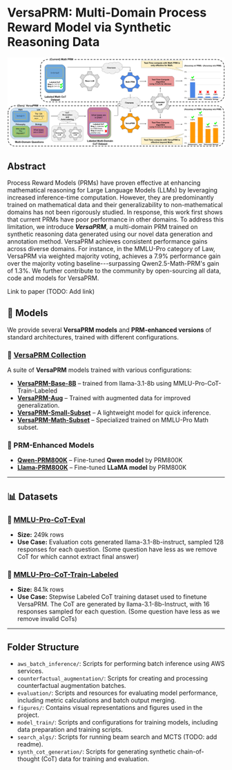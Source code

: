 # VersaPRM: Multi-Domain Process Reward Model via Synthetic Reasoning Data


![VersaPRM](figures/multi_domain_prm.svg)

## Abstract

Process Reward Models (PRMs) have proven effective at enhancing mathematical reasoning for Large Language Models (LLMs) by leveraging increased inference-time computation. However, they are predominantly trained on mathematical data and their generalizability to non-mathematical domains has not been rigorously studied. In response, this work first shows that current PRMs have poor performance in other domains. To address this limitation, we introduce **_VersaPRM_**, a multi-domain PRM trained on synthetic reasoning data generated using our novel data generation and annotation method. VersaPRM achieves consistent performance gains across diverse domains. For instance, in the MMLU-Pro category of Law, VersaPRM via weighted majority voting, achieves a 7.9% performance gain over the majority voting baseline---surpassing Qwen2.5-Math-PRM's gain of 1.3%. We further contribute to the community by open-sourcing all data, code and models for VersaPRM.

Link to paper (TODO: Add link)

## 🚀 Models
We provide several **VersaPRM models** and **PRM-enhanced versions** of standard architectures, trained with different configurations.

### 📌 [VersaPRM Collection](https://huggingface.co/UW-Madison-Lee-Lab/VersaPRM)
A suite of **VersaPRM** models trained with various configurations:
- **[VersaPRM-Base-8B](https://huggingface.co/UW-Madison-Lee-Lab/VersaPRM-Base-8B)** – trained from llama-3.1-8b using MMLU-Pro-CoT-Train-Labeled
- **[VersaPRM-Aug](https://huggingface.co/UW-Madison-Lee-Lab/VersaPRM-Aug)** – Trained with augmented data for improved generalization.
- **[VersaPRM-Small-Subset](https://huggingface.co/UW-Madison-Lee-Lab/VersaPRM-Small-Subset)** – A lightweight model for quick inference.
- **[VersaPRM-Math-Subset](https://huggingface.co/UW-Madison-Lee-Lab/VersaPRM-Math-Subset)** – Specialized trained on MMLU-Pro Math subset.

### 📌 PRM-Enhanced Models
- **[Qwen-PRM800K](https://huggingface.co/UW-Madison-Lee-Lab/Qwen-PRM800K)** – Fine-tuned **Qwen model** by PRM800K
- **[Llama-PRM800K](https://huggingface.co/UW-Madison-Lee-Lab/Llama-PRM800K)** – Fine-tuned **LLaMA model** by PRM800K

---

## 📊 Datasets

### 📌 [MMLU-Pro-CoT-Eval](https://huggingface.co/datasets/UW-Madison-Lee-Lab/MMLU-Pro-CoT-Eval)
- **Size:** 249k rows
- **Use Case:** Evaluation cots generated llama-3.1-8b-instruct, sampled 128 responses for each question. (Some question have less as we remove CoT for which cannot extract final answer)


### 📌 [MMLU-Pro-CoT-Train-Labeled](https://huggingface.co/datasets/UW-Madison-Lee-Lab/MMLU-Pro-CoT-Train-Labeled)
- **Size:** 84.1k rows
- **Use Case:** Stepwise Labeled CoT training dataset used to finetune VersaPRM. The CoT are generated by llama-3.1-8b-Instruct, with 16 responses sampled for each question. (Some question have less as we remove invalid CoTs)


---


## Folder Structure

- `aws_batch_inference/`: Scripts for performing batch inference using AWS services.
- `counterfactual_augmentation/`: Scripts for creating and processing counterfactual augmentation batches.
- `evaluation/`: Scripts and resources for evaluating model performance, including metric calculations and batch output merging.
- `figures/`: Contains visual representations and figures used in the project.
- `model_train/`: Scripts and configurations for training models, including data preparation and training scripts.
- `search_algs/`: Scripts for running beam search and MCTS (TODO: add readme).
- `synth_cot_generation/`: Scripts for generating synthetic chain-of-thought (CoT) data for training and evaluation.

